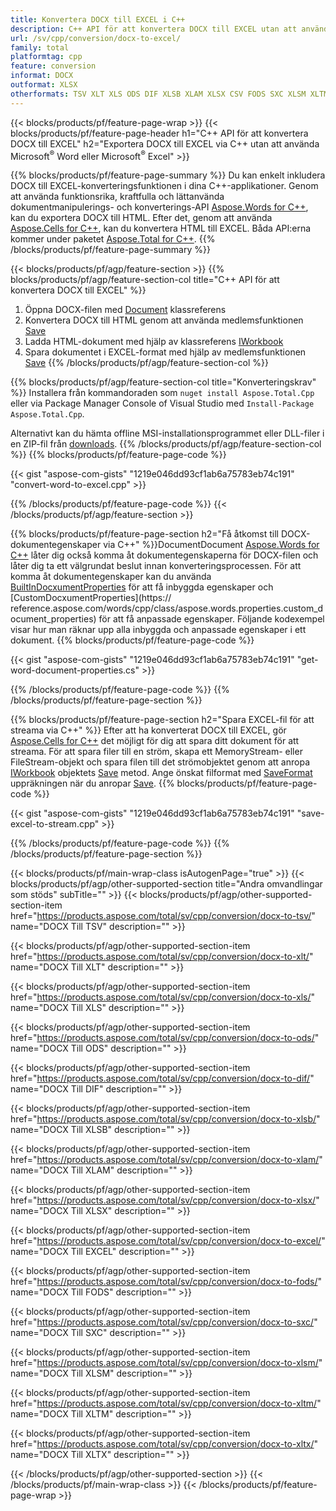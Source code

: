 ```yaml
---
title: Konvertera DOCX till EXCEL i C++
description: C++ API för att konvertera DOCX till EXCEL utan att använda Microsoft Word eller Microsoft Excel
url: /sv/cpp/conversion/docx-to-excel/
family: total
platformtag: cpp
feature: conversion
informat: DOCX
outformat: XLSX
otherformats: TSV XLT XLS ODS DIF XLSB XLAM XLSX CSV FODS SXC XLSM XLTM XLTX
---
```

{{< blocks/products/pf/feature-page-wrap >}}
{{< blocks/products/pf/feature-page-header h1="C++ API för att konvertera DOCX till EXCEL" h2="Exportera DOCX till EXCEL via C++ utan att använda Microsoft<sup>&reg;</sup> Word eller Microsoft<sup>&reg;</sup> Excel" >}}

{{% blocks/products/pf/feature-page-summary %}}
Du kan enkelt inkludera DOCX till EXCEL-konverteringsfunktionen i dina C++-applikationer. Genom att använda funktionsrika, kraftfulla och lättanvända dokumentmanipulerings- och konverterings-API [Aspose.Words for C++](https://products.aspose.com/words/cpp/), kan du exportera DOCX till HTML. Efter det, genom att använda [Aspose.Cells for C++](https://products.aspose.com/cells/cpp/), kan du konvertera HTML till EXCEL. Båda API:erna kommer under paketet [Aspose.Total for C++](https://products.aspose.com/total/cpp/). 
{{% /blocks/products/pf/feature-page-summary  %}}

{{< blocks/products/pf/agp/feature-section >}}
{{% blocks/products/pf/agp/feature-section-col title="C++ API för att konvertera DOCX till EXCEL" %}}
1. Öppna DOCX-filen med [Document](https://reference.aspose.com/words/cpp/class/aspose.words.document) klassreferens
2. Konvertera DOCX till HTML genom att använda medlemsfunktionen [Save](https://reference.aspose.com/words/cpp/class/aspose.words.document#save_string_saveformat)
3. Ladda HTML-dokument med hjälp av klassreferens [IWorkbook](https://reference.aspose.com/cells/cpp/class/aspose.cells.i_workbook)
4. Spara dokumentet i EXCEL-format med hjälp av medlemsfunktionen [Save](https://reference.aspose.com/cells/cpp/class/aspose.cells.i_workbook#a5dc7de23f7ceba76a05dc1d49f51502e)
{{% /blocks/products/pf/agp/feature-section-col %}}

{{% blocks/products/pf/agp/feature-section-col title="Konverteringskrav" %}}
Installera från kommandoraden som ```nuget install Aspose.Total.Cpp``` eller via Package Manager Console of Visual Studio med ```Install-Package Aspose.Total.Cpp```.

Alternativt kan du hämta offline MSI-installationsprogrammet eller DLL-filer i en ZIP-fil från [downloads](https://downloads.aspose.com/total/cpp).
{{% /blocks/products/pf/agp/feature-section-col %}}
{{% blocks/products/pf/feature-page-code %}}

{{< gist "aspose-com-gists" "1219e046dd93cf1ab6a75783eb74c191" "convert-word-to-excel.cpp" >}}



{{% /blocks/products/pf/feature-page-code %}}
{{< /blocks/products/pf/agp/feature-section >}}

{{% blocks/products/pf/feature-page-section  h2="Få åtkomst till DOCX-dokumentegenskaper via C++" %}}DocumentDocument
[Aspose.Words for C++](https://products.aspose.com/words/cpp/) låter dig också komma åt dokumentegenskaperna för DOCX-filen och låter dig ta ett välgrundat beslut innan konverteringsprocessen. För att komma åt dokumentegenskaper kan du använda [BuiltInDocxumentProperties](https://reference.aspose.com/words/cpp/class/aspose.words.properties.built_in_document_properties) för att få inbyggda egenskaper och [CustomDocxumentProperties](https:// reference.aspose.com/words/cpp/class/aspose.words.properties.custom_document_properties) för att få anpassade egenskaper. Följande kodexempel visar hur man räknar upp alla inbyggda och anpassade egenskaper i ett dokument.
{{% blocks/products/pf/feature-page-code %}}

{{< gist "aspose-com-gists" "1219e046dd93cf1ab6a75783eb74c191" "get-word-document-properties.cs" >}}

{{% /blocks/products/pf/feature-page-code  %}}
{{% /blocks/products/pf/feature-page-section %}}

{{% blocks/products/pf/feature-page-section  h2="Spara EXCEL-fil för att streama via C++" %}}
Efter att ha konverterat DOCX till EXCEL, gör [Aspose.Cells for C++](https://products.aspose.com/cells/cpp/) det möjligt för dig att spara ditt dokument för att streama. För att spara filer till en ström, skapa ett MemoryStream- eller FileStream-objekt och spara filen till det strömobjektet genom att anropa [IWorkbook](https://reference.aspose.com/cells/cpp/class/aspose.cells.i_workbook) objektets [Save](https://reference.aspose.com/cells/cpp/class/aspose.cells.i_workbook#a77072cfb929787df9ad1f38b02f58349) metod. Ange önskat filformat med [SaveFormat](https://reference.aspose.com/cells/cpp/namespace/aspose.cells#a11cae527e4e68f1adcac8f47ea64481a) uppräkningen när du anropar [Save](https://reference.aspose.com).
{{% blocks/products/pf/feature-page-code %}}

{{< gist "aspose-com-gists" "1219e046dd93cf1ab6a75783eb74c191" "save-excel-to-stream.cpp" >}}

{{% /blocks/products/pf/feature-page-code  %}}
{{% /blocks/products/pf/feature-page-section %}}

{{< blocks/products/pf/main-wrap-class isAutogenPage="true" >}}
{{< blocks/products/pf/agp/other-supported-section title="Andra omvandlingar som stöds" subTitle="" >}}
{{< blocks/products/pf/agp/other-supported-section-item href="https://products.aspose.com/total/sv/cpp/conversion/docx-to-tsv/" name="DOCX Till TSV" description="" >}}

{{< blocks/products/pf/agp/other-supported-section-item href="https://products.aspose.com/total/sv/cpp/conversion/docx-to-xlt/" name="DOCX Till XLT" description="" >}}

{{< blocks/products/pf/agp/other-supported-section-item href="https://products.aspose.com/total/sv/cpp/conversion/docx-to-xls/" name="DOCX Till XLS" description="" >}}

{{< blocks/products/pf/agp/other-supported-section-item href="https://products.aspose.com/total/sv/cpp/conversion/docx-to-ods/" name="DOCX Till ODS" description="" >}}

{{< blocks/products/pf/agp/other-supported-section-item href="https://products.aspose.com/total/sv/cpp/conversion/docx-to-dif/" name="DOCX Till DIF" description="" >}}

{{< blocks/products/pf/agp/other-supported-section-item href="https://products.aspose.com/total/sv/cpp/conversion/docx-to-xlsb/" name="DOCX Till XLSB" description="" >}}

{{< blocks/products/pf/agp/other-supported-section-item href="https://products.aspose.com/total/sv/cpp/conversion/docx-to-xlam/" name="DOCX Till XLAM" description="" >}}

{{< blocks/products/pf/agp/other-supported-section-item href="https://products.aspose.com/total/sv/cpp/conversion/docx-to-xlsx/" name="DOCX Till XLSX" description="" >}}

{{< blocks/products/pf/agp/other-supported-section-item href="https://products.aspose.com/total/sv/cpp/conversion/docx-to-excel/" name="DOCX Till EXCEL" description="" >}}

{{< blocks/products/pf/agp/other-supported-section-item href="https://products.aspose.com/total/sv/cpp/conversion/docx-to-fods/" name="DOCX Till FODS" description="" >}}

{{< blocks/products/pf/agp/other-supported-section-item href="https://products.aspose.com/total/sv/cpp/conversion/docx-to-sxc/" name="DOCX Till SXC" description="" >}}

{{< blocks/products/pf/agp/other-supported-section-item href="https://products.aspose.com/total/sv/cpp/conversion/docx-to-xlsm/" name="DOCX Till XLSM" description="" >}}

{{< blocks/products/pf/agp/other-supported-section-item href="https://products.aspose.com/total/sv/cpp/conversion/docx-to-xltm/" name="DOCX Till XLTM" description="" >}}

{{< blocks/products/pf/agp/other-supported-section-item href="https://products.aspose.com/total/sv/cpp/conversion/docx-to-xltx/" name="DOCX Till XLTX" description="" >}}


{{< /blocks/products/pf/agp/other-supported-section >}}
{{< /blocks/products/pf/main-wrap-class >}}
{{< /blocks/products/pf/feature-page-wrap >}}
